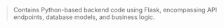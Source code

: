 > Contains Python-based backend code using Flask, encompassing API endpoints, database models, and business logic.
